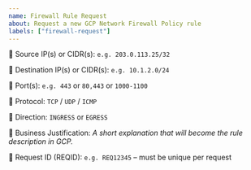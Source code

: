 ```yaml
---
name: Firewall Rule Request
about: Request a new GCP Network Firewall Policy rule
labels: ["firewall-request"]
---
```


🔹 Source IP(s) or CIDR(s):
`e.g. 203.0.113.25/32`

🔹 Destination IP(s) or CIDR(s):
`e.g. 10.1.2.0/24`

🔹 Port(s):
`e.g. 443` or `80,443` or `1000-1100`

🔹 Protocol:
`TCP` / `UDP` / `ICMP`

🔹 Direction:
`INGRESS` or `EGRESS`

🔹 Business Justification:
_A short explanation that will become the rule description in GCP._

🔹 Request ID (REQID):
`e.g. REQ12345`  – must be unique per request
